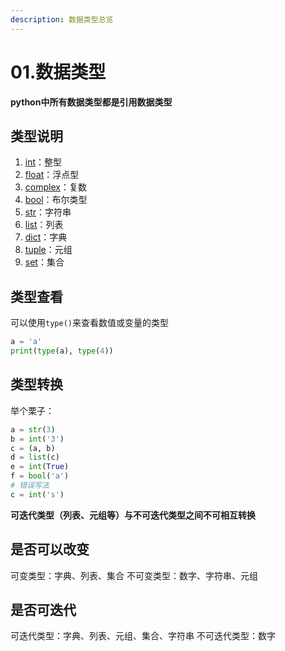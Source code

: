 ```yaml
---
description: 数据类型总览
---
```


# 01.数据类型

**python中所有数据类型都是引用数据类型**

## 类型说明

1. [int](01.int.md)：整型
2. [float](02.float.md)：浮点型
3. [complex](03.complex.md)：复数
4. [bool](04.bool.md)：布尔类型
5. [str](05.str.md)：字符串
6. [list](06.list.md)：列表
7. [dict](07.dict.md)：字典
8. [tuple](08.tuple.md)：元组
9. [set](09.set.md)：集合

## 类型查看

可以使用`type()`来查看数值或变量的类型

```python
a = 'a'
print(type(a), type(4))
```

## 类型转换

举个栗子：

```python
a = str(3)
b = int('3')
c = (a, b)
d = list(c)
e = int(True)
f = bool('a')
# 错误写法
c = int('s')
```

**可迭代类型（列表、元组等）与不可迭代类型之间不可相互转换**

## 是否可以改变

可变类型：字典、列表、集合 不可变类型：数字、字符串、元组

## 是否可迭代

可迭代类型：字典、列表、元组、集合、字符串 不可迭代类型：数字

